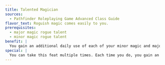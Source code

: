 ```yaml
---
title: Talented Magician
sources:
  - Pathfinder Roleplaying Game Advanced Class Guide
flavor_text: Roguish magic comes easily to you.
prerequisites:
  - major magic rogue talent
  - minor magic rogue talent
benefit: |
  You gain an additional daily use of each of your minor magic and major magic rogue talents.
special: |
  You can take this feat multiple times. Each time you do, you gain an additional daily use of each talent.
---
```


